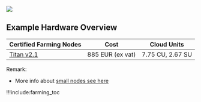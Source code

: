 ![](img/farming_solutions.png)

## Example Hardware Overview

<!--- TODO: check if € per CPR is costprice / cpr or other costs should be looked at --->

| Certified Farming Nodes  | Cost             | Cloud Units      |
| ------------------------ | ---------------- | ---------------- |
| [Titan v2.1](titan_v2_1) | 885 EUR (ex vat) | 7.75 CU, 2.67 SU |

<!-- | [Saturn v1.0](saturn_v1)           | Coming Soon      | 16 CU, 6 SU      |
| [scale out node v1](scale_node_v1) | 3000 EUR         | 24 CU, 28 SU     |
| HP Enterprise 3Node                | 30000 EUR        | 128 CU, 112 SU   | -->

Remark:

- More info about [small nodes see here](small_nodes)

!!!include:farming_toc

